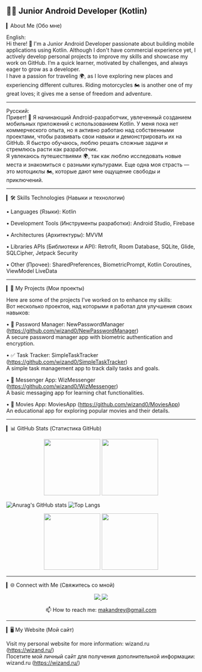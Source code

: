 ## 👨‍💻 Junior Android Developer (Kotlin)

▎About Me (Обо мне)

English:  
Hi there! 👋 I'm a Junior Android Developer passionate about building mobile applications using Kotlin. Although I don't have commercial experience yet, I actively develop personal projects to improve my skills and showcase my work on GitHub. I’m a quick learner, motivated by challenges, and always eager to grow as a developer.  
I have a passion for traveling 🌍, as I love exploring new places and experiencing different cultures. Riding motorcycles 🏍 is another one of my great loves; it gives me a sense of freedom and adventure.

---

Русский:  
Привет! 👋 Я начинающий Android-разработчик, увлеченный созданием мобильных приложений с использованием Kotlin. У меня пока нет коммерческого опыта, но я активно работаю над собственными проектами, чтобы развивать свои навыки и демонстрировать их на GitHub. Я быстро обучаюсь, люблю решать сложные задачи и стремлюсь расти как разработчик.  
Я увлекаюсь путешествиями 🌍, так как люблю исследовать новые места и знакомиться с разными культурами. Еще одна моя страсть — это мотоциклы 🏍, которые дают мне ощущение свободы и приключений.

---

▎🛠️ Skills Technologies (Навыки и технологии)

• Languages (Языки): Kotlin

• Development Tools (Инструменты разработки): Android Studio, Firebase  

• Architectures (Архитектуры): MVVM  

• Libraries  APIs (Библиотеки и API): Retrofit, Room Database, SQLite, Glide, SQLCipher, Jetpack Security  

• Other (Прочее): SharedPreferences, BiometricPrompt, Kotlin Coroutines, ViewModel  LiveData  

---

▎📂 My Projects (Мои проекты)

Here are some of the projects I've worked on to enhance my skills:  
Вот несколько проектов, над которыми я работал для улучшения своих навыков:

• 🔑 Password Manager: NewPasswordManager (https://github.com/wizand0/NewPasswordManager)  
  A secure password manager app with biometric authentication and encryption.  

• ✅ Task Tracker: SimpleTaskTracker (https://github.com/wizand0/SimpleTaskTracker)  
  A simple task management app to track daily tasks and goals.  

• 💬 Messenger App: WizMessenger (https://github.com/wizand0/WizMessenger)  
  A basic messaging app for learning chat functionalities.  

• 🎥 Movies App: MoviesApp (https://github.com/wizand0/MoviesApp)  
  An educational app for exploring popular movies and their details.  

---

▎📊 GitHub Stats (Статистика GitHub)

<p align='center'>
 <a href="https://github-readme-stats.vercel.app/aapi?username=wizand0&theme=transparent&show_icons=true">
       <img height=150 src="https://github-readme-stats.vercel.app/api?username=wizand0&theme=transparent&show_icons=true"/></a>
   <a href="https://github.com/wizand0/">
       <img height=150 src="https://github-readme-stats.vercel.app/api/top-langs/?username=wizand0&layout=compact&hide=javascript,html,css"/></a>
</p>

![Anurag's GitHub stats](https://github-readme-stats.vercel.app/api?username=wizand0&theme=transparent&show_icons=true)
![Top Langs](https://github-readme-stats.vercel.app/api/top-langs/?username=wizand0&layout=compact&hide=javascript,htmlбсыы)


<p align='center'>
 <a href="https://github-readme-stats.vercel.app/api?username=wizand0&show_icons=true&count_private=true">
       <img height=150 src="https://github-readme-stats.vercel.app/api?username=wizand0&show_icons=true&count_private=true"/></a>
   <a href="https://github.com/wizand0/github-readme-stats">
       <img height=150 src="https://github-readme-stats.vercel.app/api/top-langs/?username=wizand0&layout=compact"/></a>
</p>

---

▎🌐 Connect with Me (Свяжитесь со мной)
<p align='center'>
   <a href="https://www.linkedin.com/in/wizand0/">
       <img src="https://img.shields.io/badge/linkedin-%230077B5.svg?&style=for-the-badge&logo=linkedin&logoColor=white"/>
   </a>
   <a href="https://t.me/mas2124">
       <img src="https://img.shields.io/badge/Telegram-2CA5E0?style=for-the-badge&logo=telegram&logoColor=white"/>
   </a>
<p align='center'>
   📫 How to reach me: <a href='mailto:makandrey@gmail.com'>makandrey@gmail.com</a>
</p>

---

▎🖥️ My Website (Мой сайт)

Visit my personal website for more information: wizand.ru (https://wizand.ru/)  
Посетите мой личный сайт для получения дополнительной информации: wizand.ru (https://wizand.ru/)


